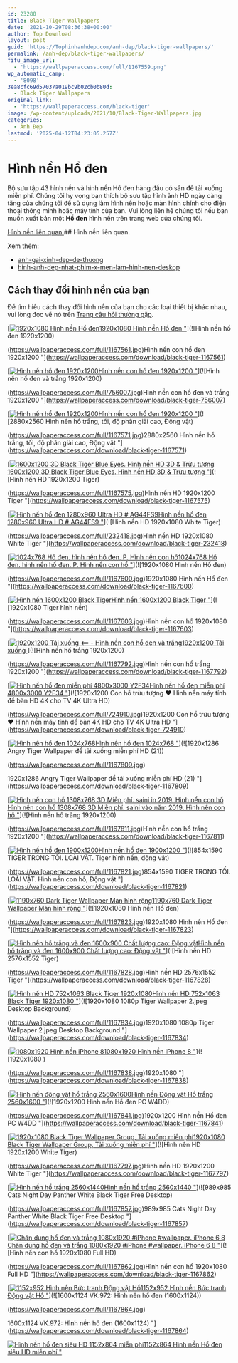 ```yaml
---
id: 23280
title: Black Tiger Wallpapers
date: '2021-10-29T08:36:38+00:00'
author: Top Download
layout: post
guid: 'https://Tophinhanhdep.com/anh-dep/black-tiger-wallpapers/'
permalink: /anh-dep/black-tiger-wallpapers/
fifu_image_url:
  - 'https://wallpaperaccess.com/full/1167559.png'
wp_automatic_camp:
  - '8098'
3ea8cfc69d57037a019bc9b02cb0b80d:
  - Black Tiger Wallpapers
original_link:
  - 'https://wallpaperaccess.com/black-tiger'
image: /wp-content/uploads/2021/10/Black-Tiger-Wallpapers.jpg
categories:
  - Ảnh Đẹp
lastmod: '2025-04-12T04:23:05.257Z'
---
```

# Hình nền Hổ đen

Bộ sưu tập 43 hình nền và hình nền Hổ đen hàng đầu có sẵn để tải xuống miễn phí. Chúng tôi hy vọng bạn thích bộ sưu tập hình ảnh HD ngày càng tăng của chúng tôi để sử dụng làm hình nền hoặc màn hình chính cho điện thoại thông minh hoặc máy tính của bạn. Vui lòng liên hệ chúng tôi nếu bạn muốn xuất bản một **Hổ đen** hình nền trên trang web của chúng tôi.

[Hình nền liên quan ](#related) ## Hình nền liên quan.

   
 Xem thêm:

   
- [anh-gai-xinh-dep-de-thuong](https://tophinhanhdep.com/gai-xinh/anh-gai-xinh-dep-de-thuong/)
- [hinh-anh-dep-nhat-phim-x-men-lam-hinh-nen-deskop](https://tophinhanhdep.com/anh-dep/hinh-anh-dep-nhat-phim-x-men-lam-hinh-nen-deskop/)

## Cách thay đổi hình nền của bạn

Để tìm hiểu cách thay đổi hình nền của bạn cho các loại thiết bị khác nhau, vui lòng đọc về nó trên [Trang câu hỏi thường gặp](https://tophinhanhdep.com/faq/).

  
[[![1920x1080 Hình nền Hổ đen](https://wallpaperaccess.com/full/1167559.png)1920x1080 Hình nền Hổ đen "](https://wallpaperaccess.com/download/black-tiger-1167559)](![Hình nền hổ đen 1920x1200)

(https://wallpaperaccess.com/full/1167561.jpg)Hình nền con hổ đen 1920x1200 "](https://wallpaperaccess.com/download/black-tiger-1167561)

[[![Hình nền hổ đen 1920x1200](https://wallpaperaccess.com/full/1167564.jpg)Hình nền con hổ đen 1920x1200 "](https://wallpaperaccess.com/download/black-tiger-1167564)](![Hình nền hổ đen và trắng 1920x1200)

(https://wallpaperaccess.com/full/756007.jpg)Hình nền con hổ đen và trắng 1920x1200 "](https://wallpaperaccess.com/download/black-tiger-756007)

[[![Hình nền hổ đen 1920x1200](https://wallpaperaccess.com/full/1167567.jpg)Hình nền con hổ đen 1920x1200 "](https://wallpaperaccess.com/download/black-tiger-1167567)](![2880x2560 Hình nền hổ trắng, tối, độ phân giải cao, Động vật)

(https://wallpaperaccess.com/full/1167571.jpg)2880x2560 Hình nền hổ trắng, tối, độ phân giải cao, Động vật "](https://wallpaperaccess.com/download/black-tiger-1167571)

[[![1600x1200 3D Black Tiger Blue Eyes.  Hình nền HD 3D & Trừu tượng](https://wallpaperaccess.com/full/1158154.jpg)1600x1200 3D Black Tiger Blue Eyes. Hình nền HD 3D &amp; Trừu tượng "](https://wallpaperaccess.com/download/black-tiger-1158154)](![Hình nền HD 1920x1200 Tiger)

(https://wallpaperaccess.com/full/1167575.jpg)Hình nền HD 1920x1200 Tiger "](https://wallpaperaccess.com/download/black-tiger-1167575)

[[![Hình nền hổ đen 1280x960 Ultra HD # AG44FS9](https://wallpaperaccess.com/full/1167579.jpg)Hình nền hổ đen 1280x960 Ultra HD # AG44FS9 "](https://wallpaperaccess.com/download/black-tiger-1167579)](![Hình nền HD 1920x1080 White Tiger)

(https://wallpaperaccess.com/full/232418.jpg)Hình nền HD 1920x1080 White Tiger "](https://wallpaperaccess.com/download/black-tiger-232418)

[[![1024x768 Hổ đen.  hình nền hổ đen.  P.  Hình nền con hổ](https://wallpaperaccess.com/full/1167597.jpg)1024x768 Hổ đen. hình nền hổ đen. P. Hình nền con hổ "](https://wallpaperaccess.com/download/black-tiger-1167597)](![1920x1080 Hình nền Hổ đen)

(https://wallpaperaccess.com/full/1167600.jpg)1920x1080 Hình nền Hổ đen "](https://wallpaperaccess.com/download/black-tiger-1167600)

[[![Hình nền 1600x1200 Black Tiger](https://wallpaperaccess.com/full/1167601.jpg)Hình nền 1600x1200 Black Tiger "](https://wallpaperaccess.com/download/black-tiger-1167601)](![1920x1080 Tiger hình nền)

(https://wallpaperaccess.com/full/1167603.jpg)Hình nền con hổ 1920x1080 "](https://wallpaperaccess.com/download/black-tiger-1167603)

[[![1920x1200 Tải xuống <== - Hình nền con hổ đen và trắng](https://wallpaperaccess.com/full/1167604.jpg)1920x1200 Tải xuống ](https://wallpaperaccess.com/download/black-tiger-1167604)](![Hình nền hổ trắng 1920x1200)

(https://wallpaperaccess.com/full/1167792.jpg)Hình nền con hổ trắng 1920x1200 "](https://wallpaperaccess.com/download/black-tiger-1167792)

[[![Hình nền hổ đen miễn phí 4800x3000 Y2F34](https://wallpaperaccess.com/full/1167804.jpg)Hình nền hổ đen miễn phí 4800x3000 Y2F34 "](https://wallpaperaccess.com/download/black-tiger-1167804)](![1920x1200 Con hổ trừu tượng ❤ Hình nền máy tính để bàn HD 4K cho TV 4K Ultra HD)

(https://wallpaperaccess.com/full/724910.jpg)1920x1200 Con hổ trừu tượng ❤ Hình nền máy tính để bàn 4K HD cho TV 4K Ultra HD "](https://wallpaperaccess.com/download/black-tiger-724910)

[[![Hình nền hổ đen 1024x768](https://wallpaperaccess.com/full/1167808.jpg)Hình nền hổ đen 1024x768 "](https://wallpaperaccess.com/download/black-tiger-1167808)](![1920x1286 Angry Tiger Wallpaper để tải xuống miễn phí HD (21))

(https://wallpaperaccess.com/full/1167809.jpg)

1920x1286 Angry Tiger Wallpaper để tải xuống miễn phí HD (21) "](https://wallpaperaccess.com/download/black-tiger-1167809)

[[![Hình nền con hổ 1308x768 3D Miễn phí.  saini in 2019. Hình nền con hổ](https://wallpaperaccess.com/full/1130002.jpg)Hình nền con hổ 1308x768 3D Miễn phí. saini vào năm 2019. Hình nền con hổ "](https://wallpaperaccess.com/download/black-tiger-1130002)](![Hình nền hổ trắng 1920x1200)

(https://wallpaperaccess.com/full/1167811.jpg)Hình nền con hổ trắng 1920x1200 "](https://wallpaperaccess.com/download/black-tiger-1167811)

[[![Hình nền hổ đen 1900x1200](https://wallpaperaccess.com/full/1167817.jpg)Hình nền hổ đen 1900x1200 "](https://wallpaperaccess.com/download/black-tiger-1167817)](![854x1590 TIGER TRONG TỐI.  LOÀI VẬT.  Tiger hình nền, động vật)

(https://wallpaperaccess.com/full/1167821.jpg)854x1590 TIGER TRONG TỐI. LOÀI VẬT. Hình nền con hổ, Động vật "](https://wallpaperaccess.com/download/black-tiger-1167821)

[[![1190x760 Dark Tiger Wallpaper Màn hình rộng](https://wallpaperaccess.com/full/1167822.jpg)1190x760 Dark Tiger Wallpaper Màn hình rộng "](https://wallpaperaccess.com/download/black-tiger-1167822)](![1920x1080 Hình nền Hổ đen)

(https://wallpaperaccess.com/full/1167823.jpg)1920x1080 Hình nền Hổ đen "](https://wallpaperaccess.com/download/black-tiger-1167823)

[[![Hình nền hổ trắng và đen 1600x900 Chất lượng cao: Động vật](https://wallpaperaccess.com/full/1167824.jpg)Hình nền hổ trắng và đen 1600x900 Chất lượng cao: Động vật "](https://wallpaperaccess.com/download/black-tiger-1167824)](![Hình nền HD 2576x1552 Tiger)

(https://wallpaperaccess.com/full/1167828.jpg)Hình nền HD 2576x1552 Tiger "](https://wallpaperaccess.com/download/black-tiger-1167828)

[[![Hình nền HD 752x1063 Black Tiger 1920x1080](https://wallpaperaccess.com/full/1167833.jpg)Hình nền HD 752x1063 Black Tiger 1920x1080 "](https://wallpaperaccess.com/download/black-tiger-1167833)](![1920x1080 1080p Tiger Wallpaper 2.jpeg Desktop Background)

(https://wallpaperaccess.com/full/1167834.jpg)1920x1080 1080p Tiger Wallpaper 2.jpeg Desktop Background "](https://wallpaperaccess.com/download/black-tiger-1167834)

[[![1080x1920 Hình nền iPhone 8](https://wallpaperaccess.com/full/885707.jpg)1080x1920 Hình nền iPhone 8 "](https://wallpaperaccess.com/download/black-tiger-885707)](![1920x1080 )

(https://wallpaperaccess.com/full/1167838.jpg)1920x1080 "](https://wallpaperaccess.com/download/black-tiger-1167838)

[[![Hình nền động vật hổ trắng 2560x1600](https://wallpaperaccess.com/full/110318.jpg)Hình nền Động vật Hổ trắng 2560x1600 "](https://wallpaperaccess.com/download/black-tiger-110318)](![1920x1200 Hình nền Hổ đen PC W4DD)

(https://wallpaperaccess.com/full/1167841.jpg)1920x1200 Hình nền Hổ đen PC W4DD "](https://wallpaperaccess.com/download/black-tiger-1167841)

[[![1920x1080 Black Tiger Wallpaper Group, Tải xuống miễn phí](https://wallpaperaccess.com/full/1167844.jpg)1920x1080 Black Tiger Wallpaper Group, Tải xuống miễn phí "](https://wallpaperaccess.com/download/black-tiger-1167844)](![Hình nền HD 1920x1200 White Tiger)

(https://wallpaperaccess.com/full/1167797.jpg)Hình nền HD 1920x1200 White Tiger "](https://wallpaperaccess.com/download/black-tiger-1167797)

[[![Hình nền hổ trắng 2560x1440](https://wallpaperaccess.com/full/1167852.jpg)Hình nền hổ trắng 2560x1440 "](https://wallpaperaccess.com/download/black-tiger-1167852)](![989x985 Cats Night Day Panther White Black Tiger Free Desktop)

(https://wallpaperaccess.com/full/1167857.jpg)989x985 Cats Night Day Panther White Black Tiger Free Desktop "](https://wallpaperaccess.com/download/black-tiger-1167857)

[[![Chân dung hổ đen và trắng 1080x1920 #iPhone #wallpaper.  iPhone 6 8](https://wallpaperaccess.com/full/885655.jpg)Chân dung hổ đen và trắng 1080x1920 #iPhone #wallpaper. iPhone 6 8 "](https://wallpaperaccess.com/download/black-tiger-885655)](![Hình nền con hổ 1920x1080 Full HD)

(https://wallpaperaccess.com/full/1167862.jpg)Hình nền con hổ 1920x1080 Full HD "](https://wallpaperaccess.com/download/black-tiger-1167862)

[[![1152x952 Hình nền Bức tranh Động vật Hổ](https://wallpaperaccess.com/full/1167863.jpg)1152x952 Hình nền Bức tranh Động vật Hổ "](https://wallpaperaccess.com/download/black-tiger-1167863)](![1600x1124 VK.972: Hình nền hổ đen (1600x1124))

(https://wallpaperaccess.com/full/1167864.jpg)

1600x1124 VK.972: Hình nền hổ đen (1600x1124) "](https://wallpaperaccess.com/download/black-tiger-1167864)

[![Hình nền hổ đen siêu HD 1152x864 miễn phí](https://wallpaperaccess.com/full/1167866.jpg)1152x864 Hình nền Hổ đen siêu HD miễn phí "](https://wallpaperaccess.com/download/black-tiger-1167866)
